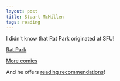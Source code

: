 ```yaml
---
layout: post
title: Stuart McMillen
tags: reading
---
```


I didn't know that Rat Park originated at SFU!

[Rat Park](https://www.stuartmcmillen.com/comic/rat-park/)


[More comics](https://www.stuartmcmillen.com/comics/)

And he offers [reading recommendations](https://www.stuartmcmillen.com/blog/reading-7/)!